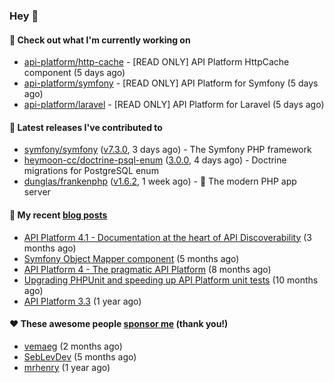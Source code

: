### Hey 👋

#### 👷 Check out what I'm currently working on

- [api-platform/http-cache](https://github.com/api-platform/http-cache) - [READ ONLY] API Platform HttpCache component (5 days ago)
- [api-platform/symfony](https://github.com/api-platform/symfony) - [READ ONLY] API Platform for Symfony (5 days ago)
- [api-platform/laravel](https://github.com/api-platform/laravel) - [READ ONLY] API Platform for Laravel (5 days ago)

#### 🔭 Latest releases I've contributed to

- [symfony/symfony](https://github.com/symfony/symfony) ([v7.3.0](https://github.com/symfony/symfony/releases/tag/v7.3.0), 3 days ago) - The Symfony PHP framework
- [heymoon-cc/doctrine-psql-enum](https://github.com/heymoon-cc/doctrine-psql-enum) ([3.0.0](https://github.com/heymoon-cc/doctrine-psql-enum/releases/tag/3.0.0), 4 days ago) - Doctrine migrations for PostgreSQL enum
- [dunglas/frankenphp](https://github.com/dunglas/frankenphp) ([v1.6.2](https://github.com/dunglas/frankenphp/releases/tag/v1.6.2), 1 week ago) - 🧟 The modern PHP app server

#### 📜 My recent [blog posts](https://soyuka.me)

- [API Platform 4.1 - Documentation at the heart of API Discoverability](https://soyuka.me/api-platform-4-1-documentation-heart-api-discoverability/) (3 months ago)
- [Symfony Object Mapper component](https://soyuka.me/symfony-object-mapper-component/) (5 months ago)
- [API Platform 4 - The pragmatic API Platform](https://soyuka.me/api-platform-4-the-pragmatic-api-platform/) (8 months ago)
- [Upgrading PHPUnit and speeding up API Platform unit tests](https://soyuka.me/upgrading-phpunit-and-speeding-up-api-platform-unit-tests/) (10 months ago)
- [API Platform 3.3](https://soyuka.me/api-platform-3.3/) (1 year ago)

#### ❤️ These awesome people [sponsor me](https://github.com/sponsors/soyuka) (thank you!)

- [vemaeg](https://github.com/vemaeg) (2 months ago)
- [SebLevDev](https://github.com/SebLevDev) (5 months ago)
- [mrhenry](https://github.com/mrhenry) (1 year ago)
